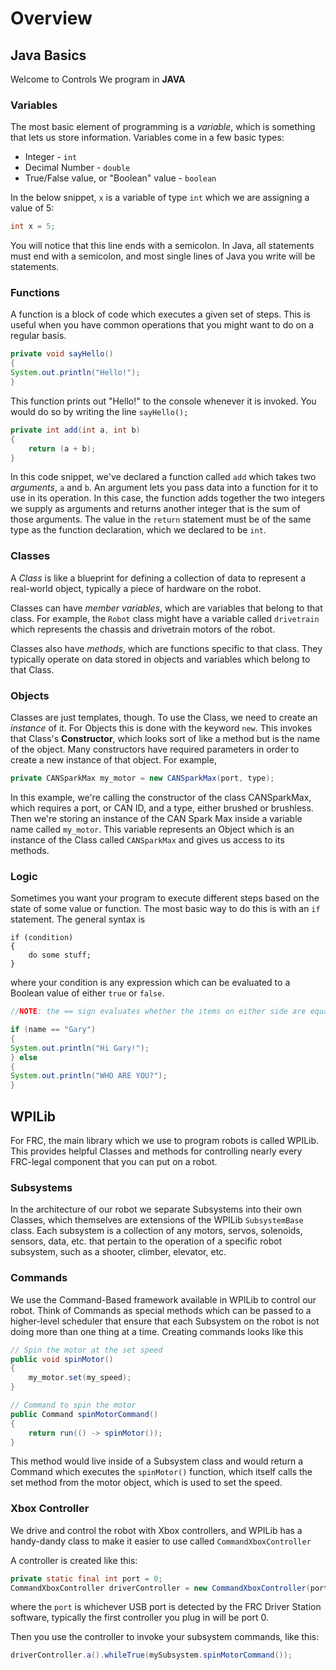 # Overview

## Java Basics
Welcome to Controls
We program in **JAVA**

### Variables
The most basic element of programming is a *variable*, which is something that lets us store information.
Variables come in a few basic types:
- Integer - `int`
- Decimal Number - `double`
- True/False value, or "Boolean" value - `boolean`

In the below snippet, `x` is a variable of type `int` which we are assigning a value of 5:
```java
int x = 5;
```
You will notice that this line ends with a semicolon. In Java, all statements must end with a semicolon, and most single lines of Java you write will be statements.
### Functions
A function is a block of code which executes a given set of steps. This is useful when you have common operations that you might want to do on a regular basis.

```java
private void sayHello()
{
System.out.println("Hello!");
}
```
This function prints out "Hello!" to the console whenever it is invoked. You would do so by writing the line `sayHello();`
```java
private int add(int a, int b)
{
	return (a + b);
}
```
In this code snippet, we've declared a function called `add` which takes two *arguments*, `a` and `b`. An argument lets you pass data into a function for it to use in its operation. In this case, the function adds together the two integers we supply as arguments and returns another integer that is the sum of those arguments. The value in the `return` statement must be of the same type as the function declaration, which we declared to be `int`.

### Classes
A *Class* is like a blueprint for defining a collection of data to represent a real-world object, typically a piece of hardware on the robot.

Classes can have *member variables*, which are variables that belong to that class. For example, the `Robot` class might have a variable called `drivetrain` which represents the chassis and drivetrain motors of the robot.

Classes also have *methods*, which are functions specific to that class. They typically operate on data stored in objects and variables which belong to that Class.
### Objects
Classes are just templates, though. To use the Class, we need to create an *instance* of it. For Objects this is done with the keyword `new`. This invokes that Class's **Constructor**, which looks sort of like a method but is the name of the object. Many constructors have required parameters in order to create a new instance of that object. For example,
```java
private CANSparkMax my_motor = new CANSparkMax(port, type);
```
In this example, we're calling the constructor of the class CANSparkMax, which requires a port, or CAN ID, and a type, either brushed or brushless. Then we're storing an instance of the CAN Spark Max inside a variable name called `my_motor`. This variable represents an Object which is an instance of the Class called `CANSparkMax` and gives us access to its methods.

### Logic 
Sometimes you want your program to execute different steps based on the state of some value or function. The most basic way to do this is with an `if` statement. The general syntax is 
```
if (condition)
{
	do some stuff;
}
```
where your condition is any expression which can  be evaluated to a Boolean value of either `true` or `false`.
```java
//NOTE: the == sign evaluates whether the items on either side are equal

if (name == "Gary")
{
System.out.println("Hi Gary!");
} else
{
System.out.println("WHO ARE YOU?");
}
```

## WPILib
For FRC, the main library which we use to program robots is called WPILib. This provides helpful Classes and methods for controlling nearly every FRC-legal component that you can put on a robot.

### Subsystems
In the architecture of our robot we separate Subsystems into their own Classes, which themselves are extensions of the WPILib `SubsystemBase` class. Each subsystem is a collection of any motors, servos, solenoids, sensors, data, etc. that pertain to the operation of a specific robot subsystem, such as a shooter, climber, elevator, etc.

### Commands
We use the Command-Based framework available in WPILib to control our robot.
Think of Commands as special methods which can be passed to a higher-level scheduler that ensure that each Subsystem on the robot is not doing more than one thing at a time.
Creating commands looks like this
```java
// Spin the motor at the set speed
public void spinMotor()
{
	my_motor.set(my_speed);
}

// Command to spin the motor
public Command spinMotorCommand()
{
	return run(() -> spinMotor());
}
```
This method would live inside of a Subsystem class and would return a Command which executes the `spinMotor()` function, which itself calls the set method from the motor object, which is used to set the speed.

### Xbox Controller
We drive and control the robot with Xbox controllers, and WPILib has a handy-dandy class to make it easier to use called `CommandXboxController`

A controller is created like this:
```java
private static final int port = 0;
CommandXboxController driverController = new CommandXboxController(port);
```
where the `port` is whichever USB port is detected by the FRC Driver Station software, typically the first controller you plug in will be port 0.

Then you use the controller to invoke your subsystem commands, like this:
```java
driverController.a().whileTrue(mySubsystem.spinMotorCommand());
```

